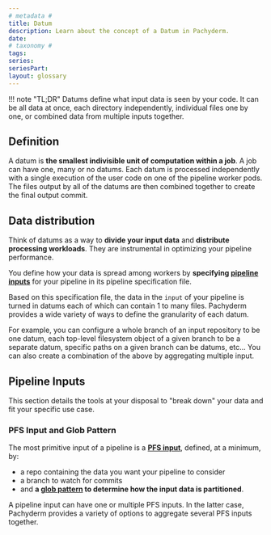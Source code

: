 ```yaml
---
# metadata # 
title: Datum
description: Learn about the concept of a Datum in Pachyderm. 
date: 
# taxonomy #
tags: 
series:
seriesPart:
layout: glossary
--- 
```


!!! note "TL;DR"
    Datums define what input data is seen by your code. It can be
    all data at once, each directory independently, individual
    files one by one, or combined data from multiple inputs together.

## Definition
A datum is **the smallest indivisible unit of computation within a job**.
A job can have one, many or no datums. Each datum is processed
independently with a single execution of the user code on one of
the pipeline worker pods.
The files output by all of the datums are then combined together to
create the final output commit.

## Data distribution
Think of datums as a way to **divide your input data** 
and **distribute processing workloads**.
They are instrumental in optimizing your pipeline performance.

You define how your data is spread among workers by
**specifying [pipeline inputs](#pipeline-inputs)** for your pipeline 
in its pipeline specification file. 

Based on this specification file, the data in the `input` 
of your pipeline is turned in datums 
each of which can contain 1 to many files.
Pachyderm provides a wide variety of ways to define the granularity of each datum. 

For example, you can configure a whole branch of an
input repository to be one datum, each top-level filesystem object of a given branch
to be a separate datum, specific paths on a given branch can be datums, etc...
You can also create a combination of the above by aggregating multiple input.

## Pipeline Inputs
This section details the tools at your disposal to
"break down" your data and fit your specific use case.
### PFS Input and Glob Pattern
The most primitive input of a pipeline is a [**PFS input**](../../../reference/pipeline-spec/#pfs-input), defined, at a minimum, by:

- a repo containing the data you want your pipeline to consider
- a branch to watch for commits
- and **a [glob pattern](glob-pattern.md) to determine how the input data is partitioned**.

A pipeline input can have one or multiple PFS inputs.
In the latter case, Pachyderm provides a variety of options to aggregate several PFS inputs together. 
